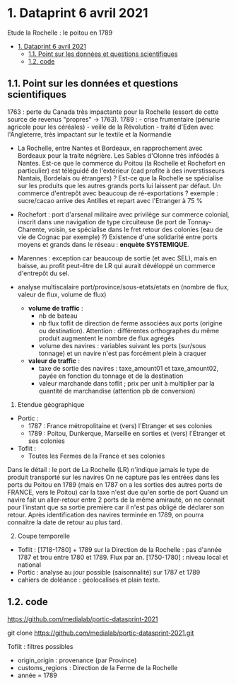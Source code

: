 # 1. Dataprint 6 avril 2021

Etude la Rochelle  : le poitou en 1789

- [1. Dataprint 6 avril 2021](#1-dataprint-6-avril-2021)
  - [1.1. Point sur les données et questions scientifiques](#11-point-sur-les-données-et-questions-scientifiques)
  - [1.2. code](#12-code)

## 1.1. Point sur les données et questions scientifiques

1763 : perte du Canada très impactante pour la Rochelle (essort de cette source de revenus "propres" -> 1763).
1789 : 
    - crise frumentaire (pénurie agricole pour les céréales) - veille de la Révolution
    - traité d'Eden avec l'Angleterre, très impactant sur le textile et la Normandie

- La Rochelle, entre Nantes et Bordeaux, en rapprochement avec Bordeaux pour la traite négrière. Les Sables d'Olonne très inféodés à Nantes.
Est-ce que le commerce du Poitou (la Rochelle et Rochefort en particulier) est téléguidé de l'extérieur (cad profite à des inverstisseurs Nantais, Bordelais ou étrangers) ? Est-ce que la Rochelle se spécialise sur les produits que les autres grands ports lui laissent par défaut.
Un commerce d'entrepôt avec beaucoup de ré-exportations ? 
exemple : sucre/cacao arrive des Antilles et repart avec l'Etranger à 75 %
- Rochefort : port d'arsenal militaire avec privilège sur commerce colonial, inscrit dans une navigation de type circuiteuse (le port de Tonnay-Charente, voisin, se spécialise dans le fret retour des colonies (eau de vie de Cognac par exemple) ?)
Existence d'une solidarité entre ports moyens et grands dans le réseau : **enquète SYSTEMIQUE**. 
- Marennes : exception car beaucoup de sortie (et avec SEL), mais en baisse, au profit peut-être de LR qui aurait dévéloppé un commerce d'entrepôt du sel. 



- analyse multiscalaire port/province/sous-etats/etats en (nombre de flux, valeur de flux, volume de flux)
  - **volume de traffic** : 
    - nb de bateau
    - nb flux toflit de direction de ferme associées aux ports (origine ou destination). Attention : différentes orthographes du même produit augmentent le nombre de flux agrégés 
    - volume des navires : variables suivant les ports (sur/sous tonnage) et un navire n'est pas forcément plein à craquer
  - **valeur de traffic** :
    - taxe de sortie des navires : taxe_amount01 et taxe_amount02, payée en fonction du tonnage et de la destination
    - valeur marchande dans toflit ; prix per unit à multiplier par la quantité de marchandise (attention pb de conversion)

1. Etendue géographique
- Portic : 
    - 1787 : France métropolitaine et (vers) l'Etranger et ses colonies
    - 1789 : Poitou, Dunkerque, Marseille en sorties et (vers) l'Etranger et ses colonies
- Toflit : 
    - Toutes les Fermes de la France et ses colonies

Dans le détail : le port de La Rochelle (LR) n'indique jamais le type de produit transporté sur les navires
On ne capture pas les entrées dans les ports du Poitou en 1789 (mais en 1787 on a les sorties des autres ports de FRANCE, vers le Poitou) car la taxe n'est due qu'en sortie de port
Quand un navire fait un aller-retour entre 2 ports de la même amirauté, on ne connait pour l'instant que sa sortie première car il n'est pas obligé de déclarer son retour. Après identification des navires terminée en 1789, on pourra connaitre la date de retour au plus tard.


2. Coupe temporelle 
- Toflit : [1718-1780] + 1789 sur la Direction de la Rochelle : pas d'année 1787 et trou entre 1780 et 1789. Flux par an. [1750-1780] : niveau local et national
- Portic : analyse au jour possible (saisonnalité) sur 1787 et 1789
- cahiers de doléance : géolocalisés et plain texte.




## 1.2. code
https://github.com/medialab/portic-datasprint-2021

git clone https://github.com/medialab/portic-datasprint-2021.git

Toflit : filtres possibles
- origin_origin : provenance (par Province)
- customs_regions : Direction de la Ferme de la Rochelle
- année = 1789


